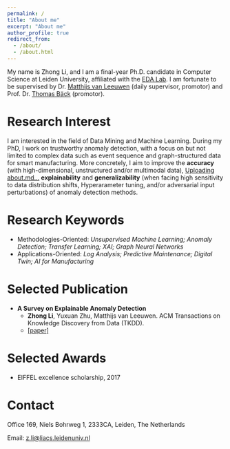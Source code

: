 ```yaml
---
permalink: /
title: "About me"
excerpt: "About me"
author_profile: true
redirect_from: 
  - /about/
  - /about.html
---
```


My name is Zhong Li, and I am a final-year Ph.D. candidate in Computer Science at Leiden University, affiliated with the [EDA Lab](eda.liacs.nl). I am fortunate  to be supervised  by Dr. [Matthijs van Leeuwen](https://scholar.google.com/citations?user=GGLwU28AAAAJ&hl=en&oi=ao) (daily supervisor, promotor) and Prof. Dr. [Thomas Bäck](https://scholar.google.com/citations?hl=en&user=x7LEID0AAAAJ) (promotor).

Research Interest
======
I am interested in the field of Data Mining and Machine Learning. During my PhD, I work on trustworthy anomaly detection, with a focus on but not limited to complex data such as event sequence and graph-structured data for smart manufacturing. More concretely, I aim to improve the **accuracy** (with high-dimensional, unstructured and/or multimodal data), [Uploading about.md…]()
**explainability** and **generalizability** (when facing high sensitivity to data distribution shifts, Hyperarameter tuning, and/or adversarial input perturbations) of anomaly detection methods.

Research Keywords 
======

- Methodologies-Oriented: *Unsupervised Machine Learning; Anomaly Detection; Transfer Learning; XAI; Graph Neural Networks*
- Applications-Oriented: *Log Analysis; Predictive Maintenance; Digital Twin; AI for Manufacturing*


Selected Publication
======
- **A Survey on Explainable Anomaly Detection**
  - **Zhong Li**, Yuxuan Zhu, Matthijs van Leeuwen. ACM Transactions on Knowledge Discovery from Data (TKDD). 
  - [[paper]](https://dl.acm.org/doi/10.1145/3609333)


Selected Awards
======
- EIFFEL excellence scholarship, 2017


Contact
======
Office 169, Niels Bohrweg 1, 2333CA, Leiden, The Netherlands

Email: z.li@liacs.leidenuniv.nl
